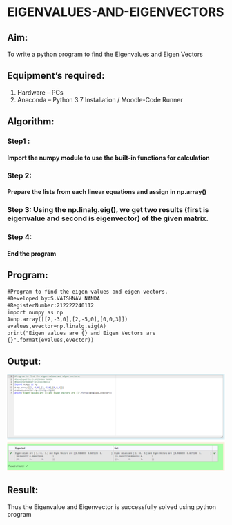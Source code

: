 # EIGENVALUES-AND-EIGENVECTORS
## Aim:
To write a python program to find the Eigenvalues and Eigen Vectors
## Equipment’s required:
1. 	Hardware – PCs
2. 	Anaconda – Python 3.7 Installation / Moodle-Code Runner
## Algorithm:
### Step1 : 
#### Import the numpy module to use the built-in functions for calculation
### Step 2: 
#### Prepare the lists from each linear equations and assign in np.array()
### Step 3: Using the np.linalg.eig(),  we get two results (first is eigenvalue and second is eigenvector) of the given matrix.
### Step 4:
#### End the program

## Program:
```
#Program to find the eigen values and eigen vectors.
#Developed by:S.VAISHNAV NANDA
#RegisterNumber:212222240112
import numpy as np
A=np.array([[2,-3,0],[2,-5,0],[0,0,3]])
evalues,evector=np.linalg.eig(A)
print("Eigen values are {} and Eigen Vectors are {}".format(evalues,evector))
```
## Output:
![GitHub Logo](eig.png)
## Result:
Thus the Eigenvalue and Eigenvector is successfully solved using python program
